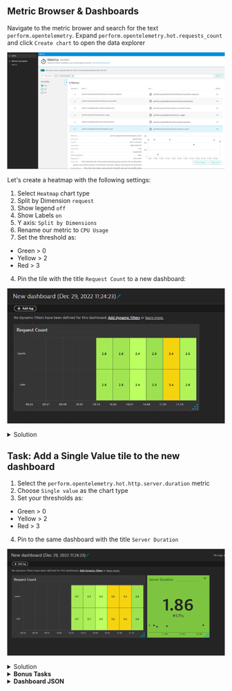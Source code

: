 ## Metric Browser & Dashboards

Navigate to the metric brower and search for the text `perform.opentelemetry`. Expand `perform.opentelemetry.hot.requests_count` and click `Create chart` to open the data explorer

![Settings](../../../assets/images/03-02-metric_browser.png)

Let's create a heatmap with the following settings:
1. Select `Heatmap` chart type
1. Split by Dimension `request`
1. Show legend `off`
1. Show Labels `on`
1. Y axis: `Split by Dimensions`
1. Rename our metric to `CPU Usage`
1. Set the threshold as:
- Green > 0
- Yellow > 2
- Red > 3
4. Pin the tile with the title `Request Count` to a new dashboard:

![Settings](../../../assets/images/03-02-heatmap.png)

<details>
  <summary>Solution</summary>
  
![Settings](../../../assets/images/03-02-heatmap_solution.png)

</details>

## Task: Add a Single Value tile to the new dashboard

1. Select the `perform.opentelemetry.hot.http.server.duration` metric
1. Choose `Single value` as the chart type
1. Set your thresholds as:
* Green > 0
* Yellow > 2
* Red > 3 
4. Pin to the same dashboard with the title `Server Duration`

![Settings](../../../assets/images/03-02-single_value.png)

<details>
  <summary>Solution</summary>
  
![Settings](../../../assets/images/03-02-singleValue_solution.png)

</details>

<details>
    <summary><b>Bonus Tasks</b></summary>

Add another tile, a Honeycomb, with the metric `perform.opentelemetry.hot.cpu_usage` showing the labels and setting thresholds. Rename the metric to `CPU Usage` and pin this to the dashboard with the title `CPU Usage` and rename the dashboard to `Python App Overview`. 

Your dashboard should look similar to this:

![Settings](../../../assets/images/03-02-dashboard.png)

</details>

<details>
    <summary><b>Dashboard JSON</b></summary>

Add another tile, a Honeycomb, with the metric `perform.opentelemetry.hot.cpu_usage` showing the labels and setting thresholds. Rename the metric to `CPU Usage` and pin this to the dashboard with the title `CPU Usage` and rename the dashboard to `Python App Overview`. 

Your dashboard should look similar to this:

![Settings](../../../assets/images/03-02-dashboard.png)

</details>